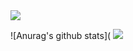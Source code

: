 
<img src="https://discord.c99.nl/widget/theme-3/693885501916053575.png"/>


![Anurag's github stats](
<img src="(https://github-readme-stats.vercel.app/api?username=BinaryEgypt&show_icons=true&theme=radical)"/>



